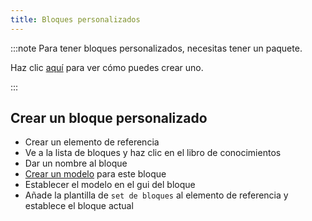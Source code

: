 ```yaml
---
title: Bloques personalizados
---
```


:::note Para tener bloques personalizados, necesitas tener un paquete.

Haz clic [aquí](pack.md#create-a-pack) para ver cómo puedes crear uno.

:::

## Crear un bloque personalizado

* Crear un elemento de referencia [](custom-items.md)
* Ve a la lista de bloques y haz clic en el libro de conocimientos
* Dar un nombre al bloque
* [Crear un modelo](custom-models.md) para este bloque
* Establecer el modelo en el gui del bloque
* Añade la plantilla de `set de bloques` al elemento de referencia y establece el bloque actual
